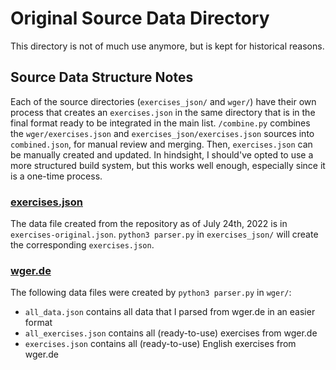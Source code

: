 # Original Source Data Directory
This directory is not of much use anymore, but is kept for historical reasons.

## Source Data Structure Notes
Each of the source directories (`exercises_json/` and `wger/`) have their own process that creates an `exercises.json` in the same directory that is in the final format ready to be integrated in the main list. `/combine.py` combines the `wger/exercises.json` and `exercises_json/exercises.json` sources into `combined.json`, for manual review and merging. Then, `exercises.json` can be manually created and updated. In hindsight, I should've opted to use a more structured build system, but this works well enough, especially since it is a one-time process.

### [exercises.json](https://github.com/wrkout/exercises.json)
The data file created from the repository as of July 24th, 2022 is in `exercises-original.json`.
`python3 parser.py` in `exercises_json/` will create the corresponding `exercises.json`.

### [wger.de](https://github.com/wger-project/wger)
The following data files were created by `python3 parser.py` in `wger/`:
- `all_data.json` contains all data that I parsed from wger.de in an easier format
- `all_exercises.json` contains all (ready-to-use) exercises from wger.de
- `exercises.json` contains all (ready-to-use) English exercises from wger.de